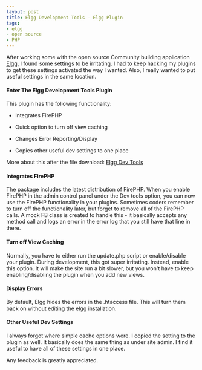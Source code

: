 ```yaml
---
layout: post
title: Elgg Development Tools - Elgg Plugin
tags:
- elgg
- open source
- PHP
---
```


After working some with the open source Community building application [Elgg](http://elgg.org), I found some settings to be irritating.  I had to keep hacking my plugins to get these settings activated the way I wanted.  Also, I really wanted to put useful settings in the same location.

#### Enter The Elgg Development Tools Plugin

This plugin has the following functionality:




  * Integrates FirePHP


  * Quick option to turn off view caching


  * Changes Error Reporting/Display


  * Copies other useful dev settings to one place



More about this after the file download:
[Elgg Dev Tools](/uploads/2009/oht_elggdevtools151.zip)

#### Integrates FirePHP


The package includes the latest distribution of FirePHP.  When you enable FirePHP in the admin control panel under the Dev tools option, you can now use the FirePHP functionality in your plugins.  Sometimes coders remember to turn off the functionality later, but forget to remove all of the FirePHP calls.  A mock FB class is created to handle this - it basically accepts any method call and logs an error in the error log that you still have that line in there.



#### Turn off View Caching


Normally, you have to either run the update.php script or enable/disable your plugin.  During development, this got super irritating.  Instead, enable this option.  It will make the site run a bit slower, but you won't have to keep enabling/disabling the plugin when you add new views.



#### Display Errors


By default, Elgg hides the errors in the .htaccess file.  This will turn them back on without editing the elgg installation.



#### Other Useful Dev Settings


I always forgot where simple cache options were.  I copied the setting to the plugin as well.  It basically does the same thing as under site admin.  I find it useful to have all of these settings in one place.

Any feedback is greatly appreciated.
